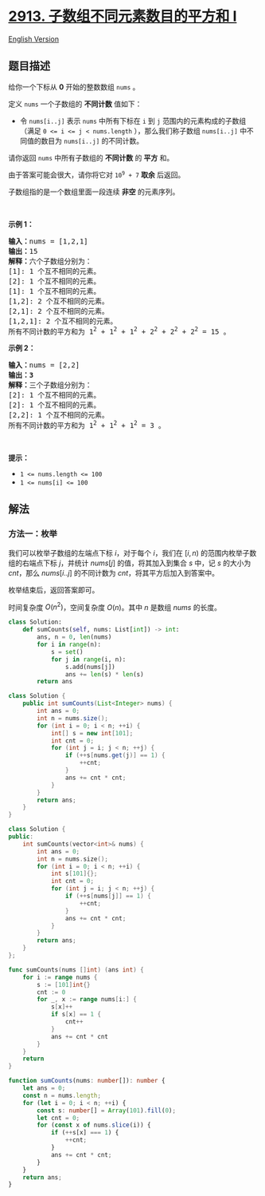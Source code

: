 # [2913. 子数组不同元素数目的平方和 I](https://leetcode.cn/problems/subarrays-distinct-element-sum-of-squares-i)

[English Version](/solution/2900-2999/2913.Subarrays%20Distinct%20Element%20Sum%20of%20Squares%20I/README_EN.md)

## 题目描述

<!-- 这里写题目描述 -->

<p>给你一个下标从 <strong>0</strong>&nbsp;开始的整数数组&nbsp;<code>nums</code>&nbsp;。</p>

<p>定义 <code>nums</code>&nbsp;一个子数组的 <strong>不同计数</strong>&nbsp;值如下：</p>

<ul>
	<li>令&nbsp;<code>nums[i..j]</code>&nbsp;表示 <code>nums</code> 中所有下标在 <code>i</code> 到 <code>j</code> 范围内的元素构成的子数组（满足 <code>0 &lt;= i &lt;= j &lt; nums.length</code> ），那么我们称子数组&nbsp;<code>nums[i..j]</code>&nbsp;中不同值的数目为&nbsp;<code>nums[i..j]</code>&nbsp;的不同计数。</li>
</ul>

<p>请你返回 <code>nums</code>&nbsp;中所有子数组的 <strong>不同计数</strong>&nbsp;的 <strong>平方</strong>&nbsp;和。</p>

<p>由于答案可能会很大，请你将它对&nbsp;<code>10<sup>9</sup> + 7</code>&nbsp;<strong>取余</strong>&nbsp;后返回。</p>

<p>子数组指的是一个数组里面一段连续 <strong>非空</strong>&nbsp;的元素序列。</p>

<p>&nbsp;</p>

<p><strong>示例 1：</strong></p>

<pre>
<b>输入：</b>nums = [1,2,1]
<b>输出：</b>15
<b>解释：</b>六个子数组分别为：
[1]: 1 个互不相同的元素。
[2]: 1 个互不相同的元素。
[1]: 1 个互不相同的元素。
[1,2]: 2 个互不相同的元素。
[2,1]: 2 个互不相同的元素。
[1,2,1]: 2 个互不相同的元素。
所有不同计数的平方和为 1<sup>2</sup> + 1<sup>2</sup> + 1<sup>2</sup> + 2<sup>2</sup> + 2<sup>2</sup> + 2<sup>2</sup> = 15 。
</pre>

<p><strong>示例 2：</strong></p>

<pre>
<b>输入：</b>nums = [2,2]
<b>输出：3</b>
<strong>解释：</strong>三个子数组分别为：
[2]: 1 个互不相同的元素。
[2]: 1 个互不相同的元素。
[2,2]: 1 个互不相同的元素。
所有不同计数的平方和为 1<sup>2</sup> + 1<sup>2</sup> + 1<sup>2</sup> = 3 。
</pre>

<p>&nbsp;</p>

<p><strong>提示：</strong></p>

<ul>
	<li><code>1 &lt;= nums.length &lt;= 100</code></li>
	<li><code>1 &lt;= nums[i] &lt;= 100</code></li>
</ul>

## 解法

### 方法一：枚举

我们可以枚举子数组的左端点下标 $i$，对于每个 $i$，我们在 $[i, n)$ 的范围内枚举子数组的右端点下标 $j$，并统计 $nums[j]$ 的值，将其加入到集合 $s$ 中，记 $s$ 的大小为 $cnt$，那么 $nums[i..j]$ 的不同计数为 $cnt$，将其平方后加入到答案中。

枚举结束后，返回答案即可。

时间复杂度 $O(n^2)$，空间复杂度 $O(n)$。其中 $n$ 是数组 $nums$ 的长度。

<!-- tabs:start -->

```python
class Solution:
    def sumCounts(self, nums: List[int]) -> int:
        ans, n = 0, len(nums)
        for i in range(n):
            s = set()
            for j in range(i, n):
                s.add(nums[j])
                ans += len(s) * len(s)
        return ans
```

```java
class Solution {
    public int sumCounts(List<Integer> nums) {
        int ans = 0;
        int n = nums.size();
        for (int i = 0; i < n; ++i) {
            int[] s = new int[101];
            int cnt = 0;
            for (int j = i; j < n; ++j) {
                if (++s[nums.get(j)] == 1) {
                    ++cnt;
                }
                ans += cnt * cnt;
            }
        }
        return ans;
    }
}
```

```cpp
class Solution {
public:
    int sumCounts(vector<int>& nums) {
        int ans = 0;
        int n = nums.size();
        for (int i = 0; i < n; ++i) {
            int s[101]{};
            int cnt = 0;
            for (int j = i; j < n; ++j) {
                if (++s[nums[j]] == 1) {
                    ++cnt;
                }
                ans += cnt * cnt;
            }
        }
        return ans;
    }
};
```

```go
func sumCounts(nums []int) (ans int) {
	for i := range nums {
		s := [101]int{}
		cnt := 0
		for _, x := range nums[i:] {
			s[x]++
			if s[x] == 1 {
				cnt++
			}
			ans += cnt * cnt
		}
	}
	return
}
```

```ts
function sumCounts(nums: number[]): number {
    let ans = 0;
    const n = nums.length;
    for (let i = 0; i < n; ++i) {
        const s: number[] = Array(101).fill(0);
        let cnt = 0;
        for (const x of nums.slice(i)) {
            if (++s[x] === 1) {
                ++cnt;
            }
            ans += cnt * cnt;
        }
    }
    return ans;
}
```

<!-- tabs:end -->

<!-- end -->
